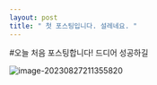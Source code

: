 ```yaml
---
layout: post
title: " 첫 포스팅입니다. 설레네요. " 
--- 
```

#오늘 처음 포스팅합니다! 드디어 성공하길

![image-20230827211355820](C:\Users\USER\OneDrive\문서\GitHub\seojin37.github.io\images\2023-08-27-CS\image-20230827211355820.png)
